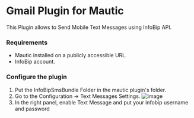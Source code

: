 # Gmail Plugin for Mautic
This Plugin allows to Send Mobile Text Messages using InfoBip API.

### Requirements

- Mautic installed on a publicly accessible URL.
- InfoBip account.

### Configure the plugin
1. Put the InfoBipSmsBundle Folder in the mautic plugin's folder.
2. Go to the Configuration -> Text Messages Settings.
![image](/plugins/media/plugin-infobipsms-message-settings.png "Text Messages Settings")
3. In the right panel, enable Text Message and put your infobip username and password

